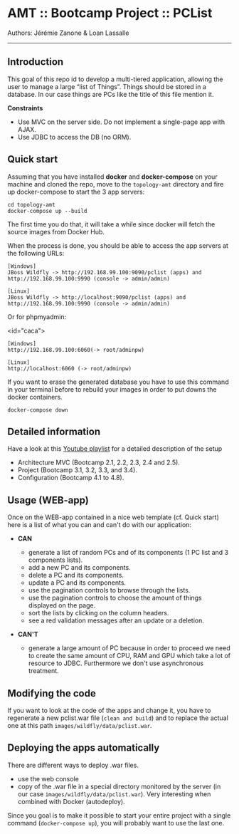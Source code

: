# AMT :: Bootcamp Project :: PCList
Authors: Jérémie Zanone & Loan Lassalle
***


## Introduction

This goal of this repo id to develop a multi-tiered application, allowing the user to manage a large “list of Things”. Things should be stored in a database. In our case things are PCs like the title of this file mention it.

**Constraints**
- Use MVC on the server side. Do not implement a single-page app with AJAX.
- Use JDBC to access the DB (no ORM).

## Quick start

Assuming that you have installed **docker** and **docker-compose** on your machine and cloned the repo, move to the `topology-amt` directory and fire up docker-compose to start the 3 app servers:

```
cd topology-amt
docker-compose up --build
```

The first time you do that, it will take a while since docker will fetch the source images from Docker Hub.

When the process is done, you should be able to access the app servers at the following URLs:

```
[Windows]
JBoss Wildfly -> http://192.168.99.100:9090/pclist (apps) and http://192.168.99.100:9990 (console -> admin/admin)

[Linux]
JBoss Wildfly -> http://localhost:9090/pclist (apps) and http://192.168.99.100:9990 (console -> admin/admin)
```

Or for phpmyadmin:

<id="caca">
```
[Windows]
http://192.168.99.100:6060(-> root/adminpw)

[Linux]
http://localhost:6060 (-> root/adminpw)

```

If you want to erase the generated database you have to use this command in your terminal before to rebuild your images in order to put downs the docker containers.

```
docker-compose down
```
## Detailed information

Have a look at this [Youtube playlist](https://www.youtube.com/playlist?list=PLfKkysTy70Qa7tSlkbsvOrRc6Ug_c0nZz) for a detailed description of the setup
- Architecture MVC (Bootcamp 2.1, 2.2, 2.3, 2.4 and 2.5).
- Project (Bootcamp 3.1, 3.2, 3.3, and 3.4).
- Configuration (Bootcamp 4.1 to 4.8).

## Usage (WEB-app)
Once on the WEB-app contained in a nice web template (cf. Quick start) here is a list of what you can and can't do with our application:

- **CAN**
  - generate a list of random PCs and of its components (1 PC list and 3 components lists).
  - add a new PC and its components.
  - delete a PC and its components.
  - update a PC and its components.
  - use the pagination controls to browse through the lists.
  - use the pagination controls to choose the amount of things displayed on the page.
  - sort the lists by clicking on the column headers.
  - see a red validation messages after an update or a deletion.

- **CAN'T**

  - generate a large amount of PC because in order to proceed we need to create the same amount of CPU, RAM and GPU which take a lot of resource to JDBC. Furthermore we don't use asynchronous treatment.


## Modifying the code

If you want to look at the code of the apps and change it, you have to regenerate a new pclist.war file (`clean and build`) and to replace the actual one at this path ```images/wildfly/data/pclist.war```.

## Deploying the apps automatically

There are different ways to deploy .war files.

* use the web console
* copy of the .war file in a special directory monitored by the server (in our case ```images/wildfly/data/pclist.war```). Very interesting when combined with Docker (autodeploy).

Since you goal is to make it possible to start your entire project with a single command (`docker-compose up`), you will probably want to use the last one.
